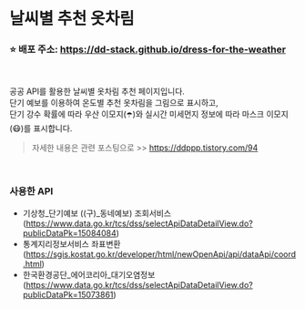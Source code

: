 # 날씨별 추천 옷차림

### ⭐ 배포 주소: https://dd-stack.github.io/dress-for-the-weather
<br>

공공 API를 활용한 날씨별 옷차림 추천 페이지입니다.<br>
단기 예보를 이용하여 온도별 추천 옷차림을 그림으로 표시하고,<br> 
단기 강수 확률에 따라 우산 이모지(☂️)와 실시간 미세먼지 정보에 따라 마스크 이모지(😷)를 표시합니다.<br>

> 자세한 내용은 관련 포스팅으로 >> https://ddppp.tistory.com/94

<br>

### 사용한 API
- 기상청_단기예보 ((구)_동네예보) 조회서비스(https://www.data.go.kr/tcs/dss/selectApiDataDetailView.do?publicDataPk=15084084)
- 통계지리정보서비스 좌표변환(https://sgis.kostat.go.kr/developer/html/newOpenApi/api/dataApi/coord.html)
- 한국환경공단_에어코리아_대기오염정보(https://www.data.go.kr/tcs/dss/selectApiDataDetailView.do?publicDataPk=15073861)
